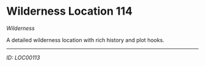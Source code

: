 # Wilderness Location 114

*Wilderness*

A detailed wilderness location with rich history and plot hooks.

---
*ID: LOC00113*